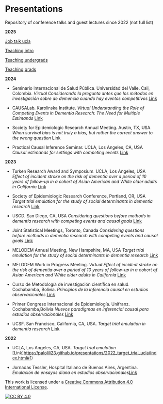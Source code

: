 # Presentations

Repository of conference talks and guest lectures since 2022 (not full list)

**2025**

[Job talk ucla](https://palolili23.github.io/presentations/2025_job_talk_ucla/#1)

[Teaching intro](https://palolili23.github.io/presentations/2025_teaching_intro/#1)

[Teaching undergrads](https://palolili23.github.io/presentations/2025_teaching_demo_underg)

[Teaching grads](https://palolili23.github.io/presentations/2025_teaching_demo_grad/#2)

**2024**

- Seminario Internacional de Salud Pública. Universidad del Valle. Cali, Colombia. _Virtual_
_Considerando la pregunta antes que los métodos en investigación sobre de demencia cuando hay eventos competitivos_ [Link](https://palolili23.github.io/presentations/2024_univ_del_valle/#1)

- CAUSALab. Karolinska Institute. _Virtual_
_Understanding the Role of Competing Events in Dementia Research: The Need for Multiple Estimands_ [Link](https://palolili23.github.io/presentations/2024_causalab/#1)

- Society for Epidemiologic Research Annual Meeting. Austin, TX, USA
_When survival bias is not truly a bias, but rather the correct answer to the wrong question_ [Link](https://palolili23.github.io/presentations/2024_SER_survival_bias/#1)

- Practical Causal Inference Seminar. UCLA, Los Angeles, CA, USA
_Causal estimands for settings with competing events_ [Link](https://palolili23.github.io/presentations/2024_pci/index.html#1)

**2023**

- Turken Research Award and Symposium. UCLA, Los Angeles, USA
_Effect of incident stroke on the risk of dementia over a period of 10 years of follow-up in a cohort of Asian American and White older adults in California_ [Link](https://palolili23.github.io/presentations/2023_turken/index.html#1)

- Society of Epidemiologic Research Conference, Portland, OR, USA
_Target trial emulation for the study of social determinants in dementia research_ [Link](https://palolili23.github.io/presentations/2023_ser/index.html#1)

- USCD. San Diego, CA, USA
_Considering questions before methods in dementia research with competing events and causal goals_ [Link](https://palolili23.github.io/presentations/2023_ucsd/index.html#1)

- Joint Statistical Meetings, Toronto, Canada
_Considering questions before methods in dementia research with competing events and causal goals_ [Link](https://palolili23.github.io/presentations/2023_jsm/index.html#1) 

- MELODEM Annual Meeting, New Hampshire, MA, USA
_Target trial emulation for the study of social determinants in dementia research_ [Link](https://github.com/palolili23/presentations/tree/main/2023_melodem)

- MELODEM Work in Progress Meeting. _Virtual_
_Effect of incident stroke on the risk of dementia over a period of 10 years of follow-up in a cohort of Asian American and White older adults in California_ [Link](https://palolili23.github.io/presentations/2023_melodem_stroke/index.html#1)

- Curso de Metodología de investigación científica en salud. Cochabamba, Bolivia. 
_Principios de la inferencia causal en estudios observacionales_ [Link](https://palolili23.github.io/presentations/2023_scem/index.html#1)

- Primer Congreso Internacional de Epidemiología. Unifranz. Cochabamba,Bolivia
_Nuevos paradigmas en inferencial causal para estudios observacionales_ [Link](https://palolili23.github.io/presentations/2023_unifranz/index.html#1)

- UCSF. San Francisco, California, CA, USA.
_Target trial emulation in dementia research_ [Link](https://palolili23.github.io/presentations/2023_ucsf_target_trials/index.html#1)

**2022**

- UCLA, Los Angeles, CA, USA.
_Target trial emulation_ [Link]https://palolili23.github.io/presentations/2022_target_trial_ucla/index.html#1)

- Jornadas Tessler, Hospital Italiano de Buenos Aires, Argentina.
_Emulación de ensayos diana en estudios observacionales_[Link](https://palolili23.github.io/presentations/2022_tessler_hiba/index.html#1)

This work is licensed under a
[Creative Commons Attribution 4.0 International License][cc-by].

[![CC BY 4.0][cc-by-image]][cc-by]

[cc-by]: http://creativecommons.org/licenses/by/4.0/
[cc-by-image]: https://i.creativecommons.org/l/by/4.0/88x31.png
[cc-by-shield]: https://img.shields.io/badge/License-CC%20BY%204.0-lightgrey.svg

